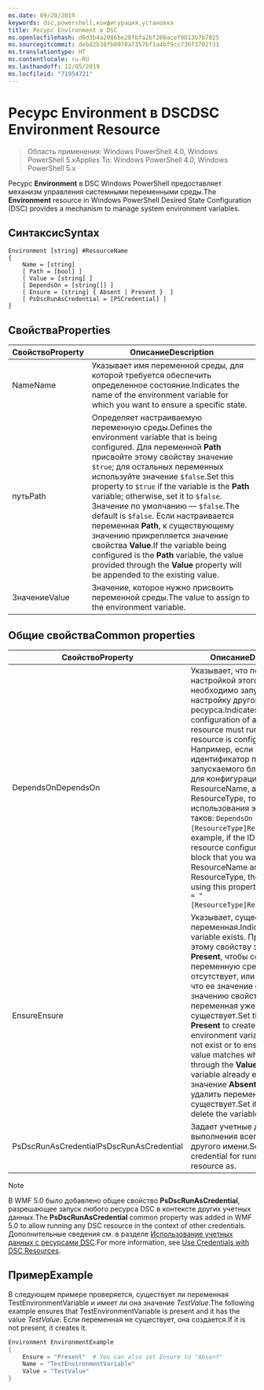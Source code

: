 ```yaml
---
ms.date: 09/20/2019
keywords: dsc,powershell,конфигурация,установка
title: Ресурс Environment в DSC
ms.openlocfilehash: d6d3b4a2086be28fbfa2bf200acef9b13b7b7825
ms.sourcegitcommit: debd2b38fb8070a7357bf1a4bf9cc736f3702f31
ms.translationtype: HT
ms.contentlocale: ru-RU
ms.lasthandoff: 12/05/2019
ms.locfileid: "71954721"
---
```

# <a name="dsc-environment-resource"></a><span data-ttu-id="17db4-103">Ресурс Environment в DSC</span><span class="sxs-lookup"><span data-stu-id="17db4-103">DSC Environment Resource</span></span>

> <span data-ttu-id="17db4-104">Область применения: Windows PowerShell 4.0, Windows PowerShell 5.x</span><span class="sxs-lookup"><span data-stu-id="17db4-104">Applies To: Windows PowerShell 4.0, Windows PowerShell 5.x</span></span>

<span data-ttu-id="17db4-105">Ресурс **Environment** в DSC Windows PowerShell предоставляет механизм управления системными переменными среды.</span><span class="sxs-lookup"><span data-stu-id="17db4-105">The **Environment** resource in Windows PowerShell Desired State Configuration (DSC) provides a mechanism to manage system environment variables.</span></span>

## <a name="syntax"></a><span data-ttu-id="17db4-106">Синтаксис</span><span class="sxs-lookup"><span data-stu-id="17db4-106">Syntax</span></span>

```Syntax
Environment [string] #ResourceName
{
    Name = [string]
    [ Path = [bool] ]
    [ Value = [string] ]
    [ DependsOn = [string[]] ]
    [ Ensure = [string] { Absent | Present }  ]
    [ PsDscRunAsCredential = [PSCredential] ]
}
```

## <a name="properties"></a><span data-ttu-id="17db4-107">Свойства</span><span class="sxs-lookup"><span data-stu-id="17db4-107">Properties</span></span>

|<span data-ttu-id="17db4-108">Свойство</span><span class="sxs-lookup"><span data-stu-id="17db4-108">Property</span></span> |<span data-ttu-id="17db4-109">Описание</span><span class="sxs-lookup"><span data-stu-id="17db4-109">Description</span></span> |
|---|---|
|<span data-ttu-id="17db4-110">Name</span><span class="sxs-lookup"><span data-stu-id="17db4-110">Name</span></span> |<span data-ttu-id="17db4-111">Указывает имя переменной среды, для которой требуется обеспечить определенное состояние.</span><span class="sxs-lookup"><span data-stu-id="17db4-111">Indicates the name of the environment variable for which you want to ensure a specific state.</span></span> |
|<span data-ttu-id="17db4-112">путь</span><span class="sxs-lookup"><span data-stu-id="17db4-112">Path</span></span> |<span data-ttu-id="17db4-113">Определяет настраиваемую переменную среды.</span><span class="sxs-lookup"><span data-stu-id="17db4-113">Defines the environment variable that is being configured.</span></span> <span data-ttu-id="17db4-114">Для переменной **Path** присвойте этому свойству значение `$true`; для остальных переменных используйте значение `$false`.</span><span class="sxs-lookup"><span data-stu-id="17db4-114">Set this property to `$true` if the variable is the **Path** variable; otherwise, set it to `$false`.</span></span> <span data-ttu-id="17db4-115">Значение по умолчанию — `$false`.</span><span class="sxs-lookup"><span data-stu-id="17db4-115">The default is `$false`.</span></span> <span data-ttu-id="17db4-116">Если настраивается переменная **Path**, к существующему значению прикрепляется значение свойства **Value**.</span><span class="sxs-lookup"><span data-stu-id="17db4-116">If the variable being configured is the **Path** variable, the value provided through the **Value** property will be appended to the existing value.</span></span> |
|<span data-ttu-id="17db4-117">Значение</span><span class="sxs-lookup"><span data-stu-id="17db4-117">Value</span></span> |<span data-ttu-id="17db4-118">Значение, которое нужно присвоить переменной среды.</span><span class="sxs-lookup"><span data-stu-id="17db4-118">The value to assign to the environment variable.</span></span> |

## <a name="common-properties"></a><span data-ttu-id="17db4-119">Общие свойства</span><span class="sxs-lookup"><span data-stu-id="17db4-119">Common properties</span></span>

|<span data-ttu-id="17db4-120">Свойство</span><span class="sxs-lookup"><span data-stu-id="17db4-120">Property</span></span> |<span data-ttu-id="17db4-121">Описание</span><span class="sxs-lookup"><span data-stu-id="17db4-121">Description</span></span> |
|---|---|
|<span data-ttu-id="17db4-122">DependsOn</span><span class="sxs-lookup"><span data-stu-id="17db4-122">DependsOn</span></span> |<span data-ttu-id="17db4-123">Указывает, что перед настройкой этого ресурса необходимо запустить настройку другого ресурса.</span><span class="sxs-lookup"><span data-stu-id="17db4-123">Indicates that the configuration of another resource must run before this resource is configured.</span></span> <span data-ttu-id="17db4-124">Например, если идентификатор первого запускаемого блока сценария для конфигурации ресурса — ResourceName, а его тип — ResourceType, то синтаксис использования этого свойства таков: `DependsOn = "[ResourceType]ResourceName"`.</span><span class="sxs-lookup"><span data-stu-id="17db4-124">For example, if the ID of the resource configuration script block that you want to run first is ResourceName and its type is ResourceType, the syntax for using this property is `DependsOn = "[ResourceType]ResourceName"`.</span></span> |
|<span data-ttu-id="17db4-125">Ensure</span><span class="sxs-lookup"><span data-stu-id="17db4-125">Ensure</span></span> |<span data-ttu-id="17db4-126">Указывает, существует ли переменная.</span><span class="sxs-lookup"><span data-stu-id="17db4-126">Indicates if a variable exists.</span></span> <span data-ttu-id="17db4-127">Присвойте этому свойству значение **Present**, чтобы создать переменную среды, если она отсутствует, или убедиться, что ее значение соответствует значению свойства **Value**, если переменная уже существует.</span><span class="sxs-lookup"><span data-stu-id="17db4-127">Set this property to **Present** to create the environment variable if it does not exist or to ensure that its value matches what is provided through the **Value** property if the variable already exists.</span></span> <span data-ttu-id="17db4-128">Задайте значение **Absent**, чтобы удалить переменную, если она существует.</span><span class="sxs-lookup"><span data-stu-id="17db4-128">Set it to **Absent** to delete the variable if it exists.</span></span> |
|<span data-ttu-id="17db4-129">PsDscRunAsCredential</span><span class="sxs-lookup"><span data-stu-id="17db4-129">PsDscRunAsCredential</span></span> |<span data-ttu-id="17db4-130">Задает учетные данные для выполнения всего ресурса от другого имени.</span><span class="sxs-lookup"><span data-stu-id="17db4-130">Sets the credential for running the entire resource as.</span></span> |

> [!NOTE]
> <span data-ttu-id="17db4-131">В WMF 5.0 было добавлено общее свойство **PsDscRunAsCredential**, разрешающее запуск любого ресурса DSC в контексте других учетных данных.</span><span class="sxs-lookup"><span data-stu-id="17db4-131">The **PsDscRunAsCredential** common property was added in WMF 5.0 to allow running any DSC resource in the context of other credentials.</span></span> <span data-ttu-id="17db4-132">Дополнительные сведения см. в разделе [Использование учетных данных с ресурсами DSC](../../../configurations/runasuser.md).</span><span class="sxs-lookup"><span data-stu-id="17db4-132">For more information, see [Use Credentials with DSC Resources](../../../configurations/runasuser.md).</span></span>

## <a name="example"></a><span data-ttu-id="17db4-133">Пример</span><span class="sxs-lookup"><span data-stu-id="17db4-133">Example</span></span>

<span data-ttu-id="17db4-134">В следующем примере проверяется, существует ли переменная TestEnvironmentVariable и имеет ли она значение _TestValue_.</span><span class="sxs-lookup"><span data-stu-id="17db4-134">The following example ensures that TestEnvironmentVariable is present and it has the value _TestValue_.</span></span> <span data-ttu-id="17db4-135">Если переменная не существует, она создается.</span><span class="sxs-lookup"><span data-stu-id="17db4-135">If it is not present, it creates it.</span></span>

```powershell
Environment EnvironmentExample
{
    Ensure = "Present"  # You can also set Ensure to "Absent"
    Name = "TestEnvironmentVariable"
    Value = "TestValue"
}
```
